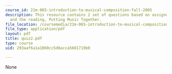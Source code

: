 ```yaml
---
course_id: 21m-065-introduction-to-musical-composition-fall-2005
description: This resource contains 2 set of questions based on assigned listening
  and the reading, Putting Music Together.
file_location: /coursemedia/21m-065-introduction-to-musical-composition-fall-2005/293aaf6a1a1060cc5d6acca5681719b0_quiz2.pdf
file_type: application/pdf
layout: pdf
title: quiz2.pdf
type: course
uid: 293aaf6a1a1060cc5d6acca5681719b0

---
```

None
